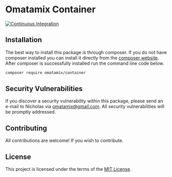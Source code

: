 # Omatamix Container

[![Continuous Integration](https://github.com/omatamix/container/actions/workflows/php.yml/badge.svg)](https://github.com/omatamix/container/actions/workflows/php.yml)

## Installation

The best way to install this package is through composer. If you do not have composer installed you can install it directly from the [composer website](https://getcomposer.org/). After composer is successfully installed run the command line code below.

```sh
composer require omatamix/container
```

## Security Vulnerabilities

If you discover a security vulnerability within this package, please send an e-mail to Nicholas via [omatamix@gmail.com](mailto:omatamix@gmail.com). All security vulnerabilities will be promptly addressed.

## Contributing

All contributions are welcome! If you wish to contribute.

## License

This project is licensed under the terms of the [MIT License](https://opensource.org/licenses/MIT).
